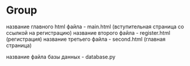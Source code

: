# Group


название главного html файла - main.html (вступительная страница со ссылкой на регистрацию)
название второго файла - register.html (регистрация)
название третьего файла - second.html (главная страница)


название файла базы данных - database.py